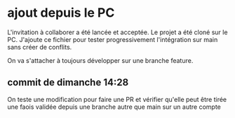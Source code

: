 # ajout depuis le PC

L'invitation à collaborer a été lancée et acceptée.
Le projet a été cloné sur le PC.
J'ajoute ce fichier pour tester progressivement l'intégration sur main sans créer de conflits.

On va s'attacher à toujours développer sur une branche feature.

## commit de dimanche 14:28

On teste une modification pour faire une PR et vérifier qu'elle peut être tirée une faois validée depuis une branche autre que main sur un autre compte
